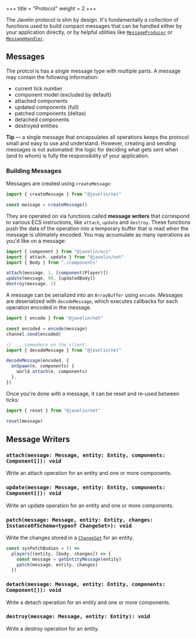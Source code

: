 +++
title = "Protocol"
weight = 2
+++

The Javelin protocol is slim by design. It's fundamentally a collection of functions used to build compact messages that can be handled either by your application directly, or by helpful utilities like [`MessageProducer`](/networking/message-producer) or [`MessageHandler`](/networking/message-handler).

## Messages

The protcol is has a single message type with multiple parts. A message may contain the following information:

- current tick number
- component model (excluded by default)
- attached components
- updated components (full)
- patched components (deltas)
- detached components
- destroyed entities

<aside>
  <p>
    <strong>Tip</strong> — a single message that encapsulates all operations keeps the protocol small and easy to use and understand. However, creating and sending messages is not automated: the logic for deciding what gets sent when (and to whom) is fully the responsibility of your application.
  </p>
</aside>

### Building Messages

Messages are created using `createMessage`:

```ts
import { createMessage } from "@javelin/net"

const message = createMessage()
```

They are operated on via functions called **message writers** that correspond to various ECS instructions, like `attach`, `update` and `destroy`. These functions push the data of the operation into a temporary buffer that is read when the message is ultimately encoded. You may accumulate as many operations as you'd like on a message:

```ts
import { component } from "@javelin/ecs"
import { attach, update } from "@javelin/net"
import { Body } from "./components"

attach(message, 1, [component(Player)])
update(message, 99, [updatedBody])
destroy(message, 2)
```

A message can be serialized into an `ArrayBuffer` using `encode`. Messages are deserialized with `decodeMessage`, which executes callbacks for each operation encoded in the message.

```ts
import { encode } from "@javelin/net"

const encoded = encode(message)
channel.send(encoded)

// ... somewhere on the client:
import { decodeMessage } from "@javelin/net"

decodeMessage(encoded, {
  onSpawn(e, components) {
    world.attach(e, components)
  },
})
```

Once you're done with a message, it can be reset and re-used between ticks:

```ts
import { reset } from "@javelin/net"

reset(message)
```

## Message Writers

### `attach(message: Message, entity: Entity, components: Component[]): void`

Write an attach operation for an entity and one or more components.

### `update(message: Message, entity: Entity, components: Component[]): void`

Write an update operation for an entity and one or more components.

### `patch(message: Message, entity: Entity, changes: InstanceOfSchema<typeof ChangeSet>): void`

Write the changes stored in a [`ChangeSet`](/ecs/change-detection) for an entity.

```ts
const sysPatchBodies = () =>
  players((entity, [body, changes]) => {
    const message = getEntityMessage(entity)
    patch(message, entity, changes)
  })
```

### `detach(message: Message, entity: Entity, components: Component[]): void`

Write a detach operation for an entity and one or more components.

### `destroy(message: Message, entity: Entity): void`

Write a destroy operation for an entity.

